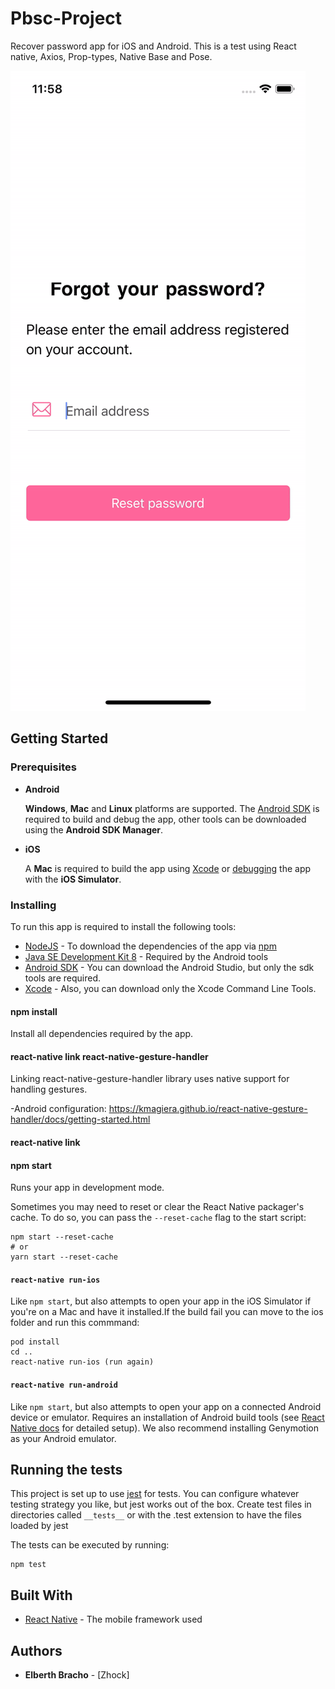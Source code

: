 # Pbsc-Project
Recover password app for iOS and Android. This is a test using React native, Axios, Prop-types, Native Base and Pose.


![](video.gif)


## Getting Started

### Prerequisites

- **Android**

  **Windows**, **Mac** and **Linux** platforms are supported. The [Android SDK](https://es.wikipedia.org/wiki/Android_SDK) is required to build and debug the app, other tools can be downloaded using the **Android SDK Manager**.

- **iOS**

  A **Mac** is required to build the app using [Xcode](https://developer.apple.com/xcode/) or [debugging](https://facebook.github.io/react-native/docs/debugging.html) the app with the **iOS Simulator**.

### Installing

To run this app is required to install the following tools:

- [NodeJS](https://nodejs.org/) - To download the dependencies of the app via [npm](http://npmjs.com/)
- [Java SE Development Kit 8](http://www.oracle.com/technetwork/pt/java/javase/downloads/jdk8-downloads-2133151.html) - Required by the Android tools
- [Android SDK](https://developer.android.com/studio/) - You can download the Android Studio, but only the sdk tools are required.
- [Xcode](https://developer.apple.com/xcode/) - Also, you can download only the Xcode Command Line Tools.

#### npm install

Install all dependencies required by the app.

#### react-native link react-native-gesture-handler

Linking react-native-gesture-handler library uses native support for handling gestures.

-Android configuration: https://kmagiera.github.io/react-native-gesture-handler/docs/getting-started.html

#### react-native link 

#### npm start

Runs your app in development mode.

Sometimes you may need to reset or clear the React Native packager's cache. To do so, you can pass the `--reset-cache` flag to the start script:

```
npm start --reset-cache
# or
yarn start --reset-cache
```

#### `react-native run-ios`

Like `npm start`, but also attempts to open your app in the iOS Simulator if you're on a Mac and have it installed.If the build fail you can move to the ios folder and run this commmand:

```
pod install
cd ..
react-native run-ios (run again)
```

#### `react-native run-android`

Like `npm start`, but also attempts to open your app on a connected Android device or emulator. Requires an installation of Android build tools (see [React Native docs](https://facebook.github.io/react-native/docs/getting-started.html) for detailed setup). We also recommend installing Genymotion as your Android emulator.

## Running the tests

This project is set up to use [jest](https://github.com/facebook/jest) for tests. You can configure whatever testing strategy you like, but jest works out of the box. Create test files in directories called `__tests__` or with the .test extension to have the files loaded by jest

The tests can be executed by running:

```
npm test
```

## Built With

- [React Native](https://facebook.github.io/react-native/) - The mobile framework used

## Authors

- **Elberth Bracho** - [Zhock]
